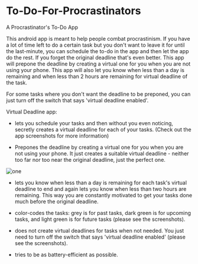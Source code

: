 # To-Do-For-Procrastinators
A Procrastinator's To-Do App

This android app is meant to help people combat procrastinism. If you have a lot of time left to do a certain task but you don't want to leave it for until the last-minute, 
you can schedule the to-do in the app and then let the app do the rest. If you forget the original deadline that's even better. This app will prepone the deadline 
by creating a virtual one for you when you are not using your phone. This app will also let you know when less than a day is remaining and when less than 2 hours are 
remaining for virtual deadline of the task. 

For some tasks where you don't want the deadline to be preponed, you can just turn off the switch that says 'virtual deadline enabled'.

Virtual Deadline app:

- lets you schedule your tasks and then without you even noticing, secretly creates a virtual deadline for each of your tasks. (Check out the app screenshots for more information)

- Prepones the deadline by creating a virtual one for you when you are not using your phone. It just creates a suitable virtual deadline - neither too far nor too near the original deadline, just the perfect one.

![one](https://user-images.githubusercontent.com/59323913/97795998-1f309f00-1bdb-11eb-9ac3-7cced4000b88.png)


- lets you know when less than a day is remaining for each task's virtual deadline to end and again lets you know when less than two hours are remaining. This way you are constantly motivated to get your tasks done much before the original deadline.

- color-codes the tasks: grey is for past tasks, dark green is for upcoming tasks, and light green is for future tasks (please see the screenshots).

- does not create virtual deadlines for tasks when not needed. You just need to turn off the switch that says 'virtual deadline enabled' (please see the screenshots).

- tries to be as battery-efficient as possible.



